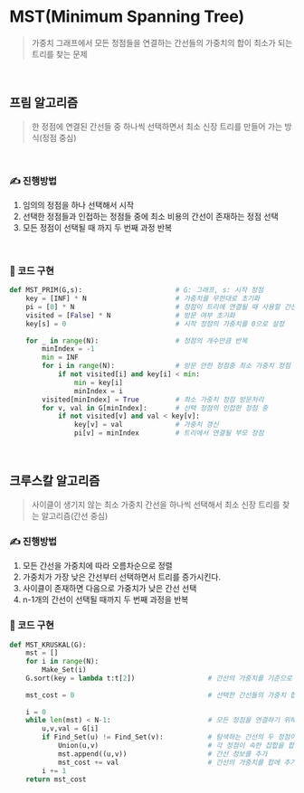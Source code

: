 # MST(Minimum Spanning Tree)

> 가중치 그래프에서 모든 정점들을 연결하는 간선들의 가중치의 합이 최소가 되는 트리를 찾는 문제

<br>

## 프림 알고리즘

> 한 정점에 연결된 간선들 중 하나씩 선택하면서 최소 신장 트리를 만들어 가는 방식(정점 중심)

<br>

### &#9997; 진행방법

1. 임의의 정점을 하나 선택해서 시작
2. 선택한 정점들과 인접하는 정점들 중에 최소 비용의 간선이 존재하는 정점 선택
3. 모든 정점이 선택될 때 까지 두 번째 과정 반복

<br>

### &#128240; 코드 구현

```python
def MST_PRIM(G,s):                       # G: 그래프, s: 시작 정점
    key = [INF] * N                      # 가중치를 무한대로 초기화
    pi = [0] * N          				 # 정점이 트리에 연결될 때 사용할 간선 정보 초기화
    visited = [False] * N                # 방문 여부 초기화
    key[s] = 0                           # 시작 정점의 가중치를 0으로 설정
    
    for _ in range(N):                   # 정점의 개수만큼 반복
        minIndex = -1
        min = INF
        for i in range(N):               # 방문 안한 정점중 최소 가중치 정점 찾기
            if not visited[i] and key[i] < min:
                min = key[i]
                minIndex = i
        visited[minIndex] = True         # 최소 가중치 정점 방문처리
        for v, val in G[minIndex]:       # 선택 정점의 인접한 정점 중
            if not visited[v] and val < key[v]:
                key[v] = val             # 가중치 갱신
                pi[v] = minIndex         # 트리에서 연결될 부모 정점
```

<br>

## 크루스칼 알고리즘

> 사이클이 생기지 않는 최소 가중치 간선을 하나씩 선택해서 최소 신장 트리를 찾는 알고리즘(간선 중심)



### &#9997; 진행방법

1. 모든 간선을 가중치에 따라 오름차순으로 정렬
2. 가중치가 가장 낮은 간선부터 선택하면서 트리를 증가시킨다.
3. 사이클이 존재하면 다음으로 가중치가 낮은 간선 선택
4. n-1개의 간선이 선택될 때까지 두 번째 과정을 반복



### &#128240; 코드 구현

```python
def MST_KRUSKAL(G):
    mst = []
    for i in range(N):
        Make_Set(i)
    G.sort(key = lambda t:t[2])                  # 간선의 가중치를 기준으로 정렬
    
    mst_cost = 0                                 # 선택한 간선들의 가중치 합
    
    i = 0
    while len(mst) < N-1:                        # 모든 정점을 연결하기 위해 필요한 최소한의 간선수를 충족할 때까지
        u,v,val = G[i]
        if Find_Set(u) != Find_Set(v):           # 탐색하는 간선의 두 정점이 다른 집합일 경우(연결 X)
            Union(u,v)                           # 각 정점이 속한 집합을 합해주고
            mst.append((u,v))                    # 간선 정보를 추가
            mst_cost += val                      # 간선의 가중치를 합에 추가
        i += 1
    return mst_cost
```


